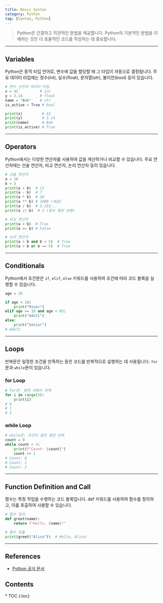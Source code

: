 ```yaml
---
title: Basic Syntax
category: Python
tag: [Syntax, Python]
---
```


> Python은 간결하고 직관적인 문법을 제공합니다. Python의 기본적인 문법을 이해하는 것은 더 효율적인 코드를 작성하는 데 중요합니다.

---

## Variables
Python은 동적 타입 언어로, 변수에 값을 할당할 때 그 타입이 자동으로 결정됩니다. 주요 데이터 타입에는 정수(int), 실수(float), 문자열(str), 불리언(bool) 등이 있습니다.

```python
# 변수 선언과 데이터 타입
x = 42          # int
y = 3.14        # float
name = "Bob"    # str
is_active = True # bool

print(x)         # 42
print(y)         # 3.14
print(name)      # Bob
print(is_active) # True
```

---

## Operators
Python에서는 다양한 연산자를 사용하여 값을 계산하거나 비교할 수 있습니다. 주요 연산자에는 산술 연산자, 비교 연산자, 논리 연산자 등이 있습니다.

```python
# 산술 연산자
a = 10
b = 3
print(a + b)  # 13
print(a - b)  # 7
print(a * b)  # 30
print(a ** b) # 1000 (제곱)
print(a / b)  # 3.333...
print(a // b)  # 3 (정수 몫만 반환)

# 비교 연산자
print(a > b)  # True
print(a == b) # False

# 논리 연산자
print(a > b and b < 5)  # True
print(a > b or b == 5)  # True
```

---

## Conditionals 
Python에서 조건문은 `if`, `elif`, `else` 키워드를 사용하여 조건에 따라 코드 블록을 실행할 수 있습니다.

```python
age = 18

if age < 18:
    print("Minor")
elif age >= 18 and age < 65:
    print("Adult")
else:
    print("Senior")
# Adult
```

---

## Loops
반복문은 일정한 조건을 만족하는 동안 코드를 반복적으로 실행하는 데 사용됩니다. `for`문과 `while`문이 있습니다.

### for Loop
```python
# for문: 범위 내에서 반복
for i in range(3):
    print(i)
# 0
# 1
# 2
```

### while Loop
```python
# while문: 조건이 참인 동안 반복
count = 0
while count < 3:
    print(f"Count: {count}")
    count += 1
# Count: 0
# Count: 1
# Count: 2
```

---

## Function Definition and Call
함수는 특정 작업을 수행하는 코드 블록입니다. def 키워드를 사용하여 함수를 정의하고, 이를 호출하여 사용할 수 있습니다.

```python
# 함수 정의
def greet(name):
    return f"Hello, {name}!"

# 함수 호출
print(greet("Alice"))  # Hello, Alice!
```

---

## References
- [Python 공식 문서](https://docs.python.org/3/)

<nav class="post-toc" markdown="1">
  <h2>Contents</h2>
* TOC
{:toc}
</nav>
